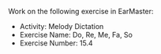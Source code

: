 Work on the following exercise in EarMaster:
- Activity: Melody Dictation
- Exercise Name: Do, Re, Me, Fa, So
- Exercise Number: 15.4
